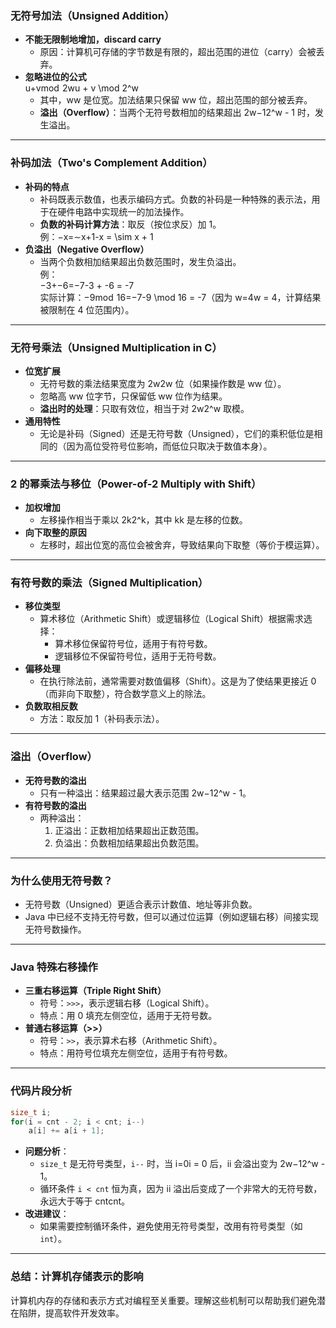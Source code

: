 
### **无符号加法（Unsigned Addition）**

- **不能无限制地增加，discard carry**
    - 原因：计算机可存储的字节数是有限的，超出范围的进位（carry）会被丢弃。
- **忽略进位的公式**  
    u+vmod  2wu + v \mod 2^w
    - 其中，ww 是位宽。加法结果只保留 ww 位，超出范围的部分被丢弃。
    - **溢出（Overflow）**：当两个无符号数相加的结果超出 2w−12^w - 1 时，发生溢出。

---

### **补码加法（Two's Complement Addition）**

- **补码的特点**
    - 补码既表示数值，也表示编码方式。负数的补码是一种特殊的表示法，用于在硬件电路中实现统一的加法操作。
    - **负数的补码计算方法**：取反（按位求反）加 1。  
        例：−x=∼x+1-x = \sim x + 1
- **负溢出（Negative Overflow）**
    - 当两个负数相加结果超出负数范围时，发生负溢出。  
        例：  
        −3+−6=−7-3 + -6 = -7  
        实际计算：−9mod  16=−7-9 \mod 16 = -7（因为 w=4w = 4，计算结果被限制在 4 位范围内）。

---

### **无符号乘法（Unsigned Multiplication in C）**

- **位宽扩展**
    - 无符号数的乘法结果宽度为 2w2w 位（如果操作数是 ww 位）。
    - 忽略高 ww 位字节，只保留低 ww 位作为结果。
    - **溢出时的处理**：只取有效位，相当于对 2w2^w 取模。
- **通用特性**
    - 无论是补码（Signed）还是无符号数（Unsigned），它们的乘积低位是相同的（因为高位受符号位影响，而低位只取决于数值本身）。

---

### **2 的幂乘法与移位（Power-of-2 Multiply with Shift）**

- **加权增加**
    - 左移操作相当于乘以 2k2^k，其中 kk 是左移的位数。
- **向下取整的原因**
    - 左移时，超出位宽的高位会被舍弃，导致结果向下取整（等价于模运算）。

---

### **有符号数的乘法（Signed Multiplication）**

- **移位类型**
    - 算术移位（Arithmetic Shift）或逻辑移位（Logical Shift）根据需求选择：
        - 算术移位保留符号位，适用于有符号数。
        - 逻辑移位不保留符号位，适用于无符号数。
- **偏移处理**
    - 在执行除法前，通常需要对数值偏移（Shift）。这是为了使结果更接近 0（而非向下取整），符合数学意义上的除法。
- **负数取相反数**
    - 方法：取反加 1（补码表示法）。

---

### **溢出（Overflow）**

- **无符号数的溢出**
    - 只有一种溢出：结果超过最大表示范围 2w−12^w - 1。
- **有符号数的溢出**
    - 两种溢出：
        1. 正溢出：正数相加结果超出正数范围。
        2. 负溢出：负数相加结果超出负数范围。

---

### **为什么使用无符号数？**

- 无符号数（Unsigned）更适合表示计数值、地址等非负数。
- Java 中已经不支持无符号数，但可以通过位运算（例如逻辑右移）间接实现无符号数操作。

---

### **Java 特殊右移操作**

- **三重右移运算（Triple Right Shift）**
    - 符号：`>>>`，表示逻辑右移（Logical Shift）。
    - 特点：用 0 填充左侧空位，适用于无符号数。
- **普通右移运算（>>）**
    - 符号：`>>`，表示算术右移（Arithmetic Shift）。
    - 特点：用符号位填充左侧空位，适用于有符号数。

---

### **代码片段分析**

```c
size_t i;
for(i = cnt - 2; i < cnt; i--)
	a[i] += a[i + 1];
```

- **问题分析**：
    - `size_t` 是无符号类型，`i--` 时，当 i=0i = 0 后，ii 会溢出变为 2w−12^w - 1。
    - 循环条件 `i < cnt` 恒为真，因为 ii 溢出后变成了一个非常大的无符号数，永远大于等于 cntcnt。
- **改进建议**：
    - 如果需要控制循环条件，避免使用无符号类型，改用有符号类型（如 `int`）。

---

### **总结：计算机存储表示的影响**

计算机内存的存储和表示方式对编程至关重要。理解这些机制可以帮助我们避免潜在陷阱，提高软件开发效率。